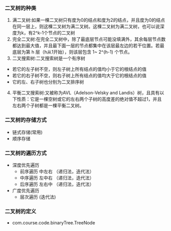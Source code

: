 ### 二叉树的种类
1. 满二叉树:如果一棵二叉树只有度为0的结点和度为2的结点，并且度为0的结点在同一层上，则这棵二叉树为满二叉树。这棵二叉树为满二叉树，也可以说深度为k，有2^k-1个节点的二叉树
2. 完全二叉树:在完全二叉树中，除了最底层节点可能没填满外，其余每层节点数都达到最大值，并且最下面一层的节点都集中在该层最左边的若干位置。若最底层为第 h 层（h从1开始），则该层包含 1~ 2^(h-1) 个节点。
3. 二叉搜索树:二叉搜索树是一个有序树
  * 若它的左子树不空，则左子树上所有结点的值均小于它的根结点的值
  * 若它的右子树不空，则右子树上所有结点的值均大于它的根结点的值
  * 它的左、右子树也分别为二叉排序树
4. 平衡二叉搜索树:又被称为AVL（Adelson-Velsky and Landis）树，且具有以下性质：它是一棵空树或它的左右两个子树的高度差的绝对值不超过1，并且左右两个子树都是一棵平衡二叉树。

### 二叉树的存储方式 
* 链式存储(常用)
* 顺序存储

### 二叉树的遍历方式
* 深度优先遍历
  - 前序遍历 中左右 （递归法，迭代法）
  - 中序遍历 左中右 （递归法，迭代法）
  - 后序遍历 左右中 （递归法，迭代法）
* 广度优先遍历
  - 层次遍历 (迭代法)

### 二叉树的定义
* com.course.code.binaryTree.TreeNode
